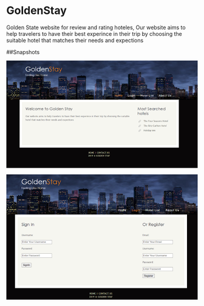 # GoldenStay

Golden State website for review and rating hoteles,
Our website aims to help travelers to have their best experince in their trip by choosing the suitable hotel that matches their needs and expections

##Snapshots

![alt text](https://github.com/ManalAlzeer/GoldenStay/blob/main/images/homepage.png?raw=true)

![alt text](https://github.com/ManalAlzeer/GoldenStay/blob/main/images/login%26signup.png?raw=true)
